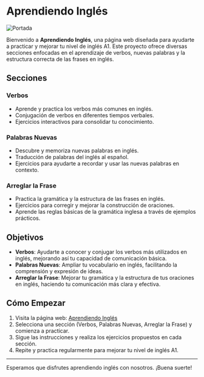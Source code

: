 # Aprendiendo Inglés

![Portada](ruta/a/tu/imagen.jpg)

Bienvenido a **Aprendiendo Inglés**, una página web diseñada para ayudarte a practicar y mejorar tu nivel de inglés A1. Este proyecto ofrece diversas secciones enfocadas en el aprendizaje de verbos, nuevas palabras y la estructura correcta de las frases en inglés.

## Secciones

### Verbos
- Aprende y practica los verbos más comunes en inglés.
- Conjugación de verbos en diferentes tiempos verbales.
- Ejercicios interactivos para consolidar tu conocimiento.

### Palabras Nuevas
- Descubre y memoriza nuevas palabras en inglés.
- Traducción de palabras del inglés al español.
- Ejercicios para ayudarte a recordar y usar las nuevas palabras en contexto.

### Arreglar la Frase
- Practica la gramática y la estructura de las frases en inglés.
- Ejercicios para corregir y mejorar la construcción de oraciones.
- Aprende las reglas básicas de la gramática inglesa a través de ejemplos prácticos.

## Objetivos

- **Verbos**: Ayudarte a conocer y conjugar los verbos más utilizados en inglés, mejorando así tu capacidad de comunicación básica.
- **Palabras Nuevas**: Ampliar tu vocabulario en inglés, facilitando la comprensión y expresión de ideas.
- **Arreglar la Frase**: Mejorar tu gramática y la estructura de tus oraciones en inglés, haciendo tu comunicación más clara y efectiva.

## Cómo Empezar

1. Visita la página web: [Aprendiendo Inglés](#)
2. Selecciona una sección (Verbos, Palabras Nuevas, Arreglar la Frase) y comienza a practicar.
3. Sigue las instrucciones y realiza los ejercicios propuestos en cada sección.
4. Repite y practica regularmente para mejorar tu nivel de inglés A1.



---

Esperamos que disfrutes aprendiendo inglés con nosotros. ¡Buena suerte!
